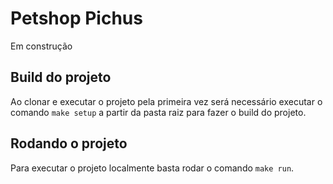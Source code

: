 # Petshop Pichus

Em construção

## Build do projeto

Ao clonar e executar o projeto pela primeira vez será necessário executar o comando `make setup` a partir da pasta raiz para fazer o build do projeto.

## Rodando o projeto

Para executar o projeto localmente basta rodar o comando `make run`.
